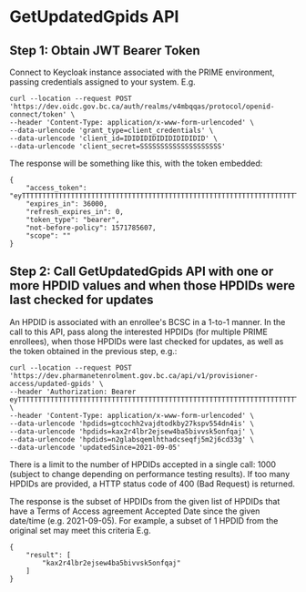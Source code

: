 # GetUpdatedGpids API

## Step 1:  Obtain JWT Bearer Token

Connect to Keycloak instance associated with the PRIME environment, passing credentials assigned to your system.  E.g.

```
curl --location --request POST 'https://dev.oidc.gov.bc.ca/auth/realms/v4mbqqas/protocol/openid-connect/token' \
--header 'Content-Type: application/x-www-form-urlencoded' \
--data-urlencode 'grant_type=client_credentials' \
--data-urlencode 'client_id=IDIDIDIDIDIDIDIDIDID' \
--data-urlencode 'client_secret=SSSSSSSSSSSSSSSSSSSS'
```

The response will be something like this, with the token embedded:

```
{
    "access_token": "eyTTTTTTTTTTTTTTTTTTTTTTTTTTTTTTTTTTTTTTTTTTTTTTTTTTTTTTTTTTTTTTTTTTTTTTTTTTTTTTTTT",
    "expires_in": 36000,
    "refresh_expires_in": 0,
    "token_type": "bearer",
    "not-before-policy": 1571785607,
    "scope": ""
}
```


## Step 2:  Call GetUpdatedGpids API with one or more HPDID values and when those HPDIDs were last checked for updates

An HPDID is associated with an enrollee's BCSC in a 1-to-1 manner.  In the call to this API, pass along the interested HPDIDs (for multiple PRIME enrollees), when those HPDIDs were last checked for updates, as well as the token obtained in the previous step, e.g.:

```
curl --location --request POST 'https://dev.pharmanetenrolment.gov.bc.ca/api/v1/provisioner-access/updated-gpids' \
--header 'Authorization: Bearer eyTTTTTTTTTTTTTTTTTTTTTTTTTTTTTTTTTTTTTTTTTTTTTTTTTTTTTTTTTTTTTTTTTTTTTTTTTTTTTTTTT' \
--header 'Content-Type: application/x-www-form-urlencoded' \
--data-urlencode 'hpdids=gtcochh2vajdtodkby27kspv554dn4is' \
--data-urlencode 'hpdids=kax2r4lbr2ejsew4ba5bivvsk5onfqaj' \
--data-urlencode 'hpdids=n2glabsqemlhthadcseqfj5m2j6cd33g' \
--data-urlencode 'updatedSince=2021-09-05'
```

There is a limit to the number of HPDIDs accepted in a single call:  1000 (subject to change depending on performance testing results).  If too many HPDIDs are provided, a HTTP status code of 400 (Bad Request) is returned.

The response is the subset of HPDIDs from the given list of HPDIDs that have a Terms of Access agreement Accepted Date since the given date/time (e.g. 2021-09-05).  For example, a subset of 1 HPDID from the original set may meet this criteria  E.g.

```
{
    "result": [
        "kax2r4lbr2ejsew4ba5bivvsk5onfqaj"
    ]
}
```

